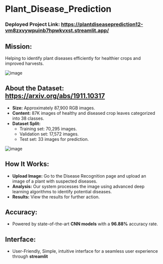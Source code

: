 # Plant_Disease_Prediction

### Deployed Project Link: https://plantdiseaseprediction12-vm8zxvywpuinb7hpwkvxst.streamlit.app/


## Mission:
Helping to identify plant diseases efficiently for healthier crops and improved harvests.

![image](https://github.com/user-attachments/assets/5a5c7343-ecb7-49db-bb63-255477018c06)


## About the Dataset: https://arxiv.org/abs/1911.10317
  - **Size:** Approximately 87,900 RGB images.
  - **Content:** 87K images of healthy and diseased crop leaves categorized into 38 classes.
  - **Dataset Split:**
      - Training set: 70,295 images.
      - Validation set: 17,572 images.
      - Test set: 33 images for prediction.


![image](https://github.com/user-attachments/assets/42db699f-16b1-4c85-80ab-8ffdc074d60f)

## How It Works:
  - **Upload Image:** Go to the Disease Recognition page and upload an image of a plant with suspected diseases.
  - **Analysis:** Our system processes the image using advanced deep learning algorithms to identify potential diseases.
  - **Results:** View the results for further action.

## Accuracy: 
  - Powered by state-of-the-art **CNN models** with a **96.88%** accuracy rate.

## Interface:
  - User-Friendly, Simple, intuitive interface for a seamless user experience through **streamlit**
    
